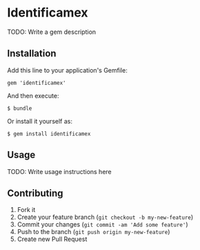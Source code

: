 # Identificamex

TODO: Write a gem description

## Installation

Add this line to your application's Gemfile:

    gem 'identificamex'

And then execute:

    $ bundle

Or install it yourself as:

    $ gem install identificamex

## Usage

TODO: Write usage instructions here

## Contributing

1. Fork it
2. Create your feature branch (`git checkout -b my-new-feature`)
3. Commit your changes (`git commit -am 'Add some feature'`)
4. Push to the branch (`git push origin my-new-feature`)
5. Create new Pull Request
